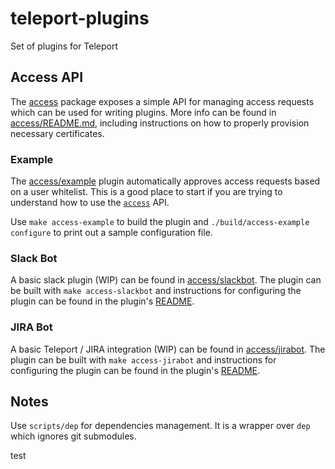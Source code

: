 # teleport-plugins

Set of plugins for Teleport


## Access API

The [access](./access) package exposes a simple API for managing access requests
which can be used for writing plugins.  More info can be found in
[access/README.md](./access/README.md), including instructions on how to properly
provision necessary certificates.

### Example

The [access/example](./access/example) plugin automatically approves access requests based
on a user whitelist.  This is a good place to start if you are trying to understand
how to use the [`access`](./access) API.

Use `make access-example` to build the plugin and `./build/access-example configure` to print out
a sample configuration file.

### Slack Bot

A basic slack plugin (WIP) can be found in [access/slackbot](./access/slackbot).
The plugin can be built with `make access-slackbot` and instructions for configuring the
plugin can be found in the plugin's [README](./access/slackbot/README.md).

### JIRA Bot

A basic Teleport / JIRA integration (WIP) can be found in [access/jirabot](./access/jirabot).
The plugin can be built with `make access-jirabot` and instructions for configuring the
plugin can be found in the plugin's [README](./access/jirabot/README.md).

## Notes

Use `scripts/dep` for dependencies management. It is a wrapper over `dep` which ignores git submodules.

test

